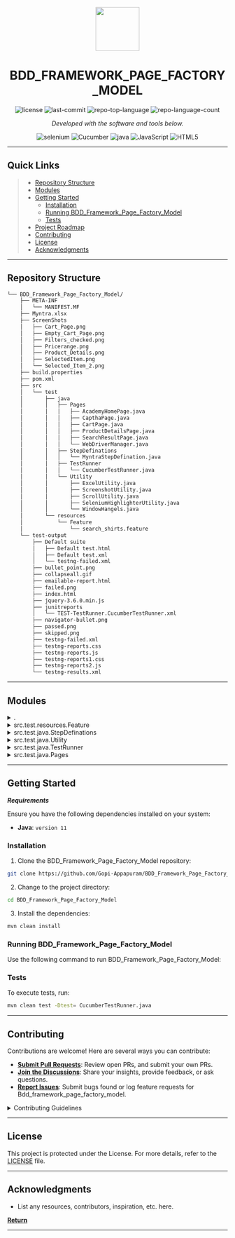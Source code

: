 <p align="center">
  <img src="https://cdn-icons-png.flaticon.com/512/6295/6295417.png" width="100" />
</p>
<p align="center">
    <h1 align="center">BDD_FRAMEWORK_PAGE_FACTORY_MODEL</h1>
</p>
<p align="center">
	<img src="https://img.shields.io/github/license/Gopi-Appapuram/BDD_Framework_Page_Factory_Model.git?style=flat&color=0080ff" alt="license">
	<img src="https://img.shields.io/github/last-commit/Gopi-Appapuram/BDD_Framework_Page_Factory_Model.git?style=flat&logo=git&logoColor=white&color=0080ff" alt="last-commit">
	<img src="https://img.shields.io/github/languages/top/Gopi-Appapuram/BDD_Framework_Page_Factory_Model.git?style=flat&color=0080ff" alt="repo-top-language">
	<img src="https://img.shields.io/github/languages/count/Gopi-Appapuram/BDD_Framework_Page_Factory_Model.git?style=flat&color=0080ff" alt="repo-language-count">
<p>
<p align="center">
		<em>Developed with the software and tools below.</em>
</p>
<p align="center">
	<img src="https://img.shields.io/badge/Selinum-%90EE90.svg?style=flat&logo=selenium&logoColor=white" alt="selenium">
   	 <img src="https://img.shields.io/badge/cucumber-%013220.svg?style=flat&logo=cucumber&logoColor=white" alt="Cucumber">
	<img src="https://img.shields.io/badge/java-%23ED8B00.svg?style=flat&logo=openjdk&logoColor=white" alt="java">
	<img src="https://img.shields.io/badge/JavaScript-F7DF1E.svg?style=flat&logo=JavaScript&logoColor=black" alt="JavaScript">
	<img src="https://img.shields.io/badge/HTML5-E34F26.svg?style=flat&logo=HTML5&logoColor=white" alt="HTML5">
</p>
<hr>

##  Quick Links

> - [ Repository Structure](#repository-structure)
> - [ Modules](#modules)
> - [ Getting Started](#getting-started)
>   - [ Installation](#-installation)
>   - [ Running BDD_Framework_Page_Factory_Model](#running-BDD_Framework_Page_Factory_Model)
>   - [ Tests](#tests)
> - [ Project Roadmap](#project-roadmap)
> - [ Contributing](#contributing)
> - [ License](#license)
> - [ Acknowledgments](#acknowledgments)

---

##  Repository Structure

```sh
└── BDD_Framework_Page_Factory_Model/
    ├── META-INF
    │   └── MANIFEST.MF
    ├── Myntra.xlsx
    ├── ScreenShots
    │   ├── Cart_Page.png
    │   ├── Empty_Cart_Page.png
    │   ├── Filters_checked.png
    │   ├── Pricerange.png
    │   ├── Product_Details.png
    │   ├── SelectedItem.png
    │   └── Selected_Item_2.png
    ├── build.properties
    ├── pom.xml
    ├── src
    │   └── test
    │       ├── java
    │       │   ├── Pages
    │       │   │   ├── AcademyHomePage.java
    │       │   │   ├── CapthaPage.java
    │       │   │   ├── CartPage.java
    │       │   │   ├── ProductDetailsPage.java
    │       │   │   ├── SearchResultPage.java
    │       │   │   └── WebDriverManager.java
    │       │   ├── StepDefinations
    │       │   │   └── MyntraStepDefination.java
    │       │   ├── TestRunner
    │       │   │   └── CucumberTestRunner.java
    │       │   └── Utility
    │       │       ├── ExcelUtility.java
    │       │       ├── ScreenshotUtility.java
    │       │       ├── ScrollUtility.java
    │       │       ├── SeleniumHighlighterUtility.java
    │       │       └── WindowHangels.java
    │       └── resources
    │           └── Feature
    │               └── search_shirts.feature
    └── test-output
        ├── Default suite
        │   ├── Default test.html
        │   ├── Default test.xml
        │   └── testng-failed.xml
        ├── bullet_point.png
        ├── collapseall.gif
        ├── emailable-report.html
        ├── failed.png
        ├── index.html
        ├── jquery-3.6.0.min.js
        ├── junitreports
        │   └── TEST-TestRunner.CucumberTestRunner.xml
        ├── navigator-bullet.png
        ├── passed.png
        ├── skipped.png
        ├── testng-failed.xml
        ├── testng-reports.css
        ├── testng-reports.js
        ├── testng-reports1.css
        ├── testng-reports2.js
        └── testng-results.xml
```

---

##  Modules

<details closed><summary>.</summary>

| File                                                                                                  | Summary                             |
| ---                                                                                                   | ---                                 |
| [pom.xml](https://github.com/Gopi-Appapuram/BDD_Framework_Page_Factory_Model.git/blob/master/pom.xml) |  `pom.xml` |

</details>

<details closed><summary>src.test.resources.Feature</summary>

| File                                                                                                                                                         | Summary                                                                      |
| ---                                                                                                                                                          | ---                                                                          |
| [search_shirts.feature](https://github.com/Gopi-Appapuram/BDD_Framework_Page_Factory_Model.git/blob/master/src/test/resources/Feature/search_shirts.feature) | `src/test/resources/Feature/search_shirts.feature` |

</details>

<details closed><summary>src.test.java.StepDefinations</summary>

| File                                                                                                                                                                    | Summary                                                                             |
| ---                                                                                                                                                                     | ---                                                                                 |
| [MyntraStepDefination.java](https://github.com/Gopi-Appapuram/BDD_Framework_Page_Factory_Model.git/blob/master/src/test/java/StepDefinations/MyntraStepDefination.java) | `src/test/java/StepDefinations/MyntraStepDefination.java` |

</details>

<details closed><summary>src.test.java.Utility</summary>

| File                                                                                                                                                                        | Summary                                                                           |
| ---                                                                                                                                                                         | ---                                                                               |
| [ExcelUtility.java](https://github.com/Gopi-Appapuram/BDD_Framework_Page_Factory_Model.git/blob/master/src/test/java/Utility/ExcelUtility.java)                             | `src/test/java/Utility/ExcelUtility.java`               |
| [SeleniumHighlighterUtility.java](https://github.com/Gopi-Appapuram/BDD_Framework_Page_Factory_Model.git/blob/master/src/test/java/Utility/SeleniumHighlighterUtility.java) | `src/test/java/Utility/SeleniumHighlighterUtility.java` |
| [WindowHangels.java](https://github.com/Gopi-Appapuram/BDD_Framework_Page_Factory_Model.git/blob/master/src/test/java/Utility/WindowHangels.java)                           | `src/test/java/Utility/WindowHangels.java`              |
| [ScrollUtility.java](https://github.com/Gopi-Appapuram/BDD_Framework_Page_Factory_Model.git/blob/master/src/test/java/Utility/ScrollUtility.java)                           | `src/test/java/Utility/ScrollUtility.java`              |
| [ScreenshotUtility.java](https://github.com/Gopi-Appapuram/BDD_Framework_Page_Factory_Model.git/blob/master/src/test/java/Utility/ScreenshotUtility.java)                   | `src/test/java/Utility/ScreenshotUtility.java`          |

</details>

<details closed><summary>src.test.java.TestRunner</summary>

| File                                                                                                                                                           | Summary                                                                      |
| ---                                                                                                                                                            | ---                                                                          |
| [CucumberTestRunner.java](https://github.com/Gopi-Appapuram/BDD_Framework_Page_Factory_Model.git/blob/master/src/test/java/TestRunner/CucumberTestRunner.java) | `src/test/java/TestRunner/CucumberTestRunner.java` |

</details>

<details closed><summary>src.test.java.Pages</summary>

| File                                                                                                                                                      | Summary                                                                 |
| ---                                                                                                                                                       | ---                                                                     |
| [CapthaPage.java](https://github.com/Gopi-Appapuram/BDD_Framework_Page_Factory_Model.git/blob/master/src/test/java/Pages/CapthaPage.java)                 | `src/test/java/Pages/CapthaPage.java`         |
| [AcademyHomePage.java](https://github.com/Gopi-Appapuram/BDD_Framework_Page_Factory_Model.git/blob/master/src/test/java/Pages/AcademyHomePage.java)       | `src/test/java/Pages/AcademyHomePage.java`    |
| [SearchResultPage.java](https://github.com/Gopi-Appapuram/BDD_Framework_Page_Factory_Model.git/blob/master/src/test/java/Pages/SearchResultPage.java)     | `src/test/java/Pages/SearchResultPage.java`   |
| [ProductDetailsPage.java](https://github.com/Gopi-Appapuram/BDD_Framework_Page_Factory_Model.git/blob/master/src/test/java/Pages/ProductDetailsPage.java) | `src/test/java/Pages/ProductDetailsPage.java` |
| [CartPage.java](https://github.com/Gopi-Appapuram/BDD_Framework_Page_Factory_Model.git/blob/master/src/test/java/Pages/CartPage.java)                     | `src/test/java/Pages/CartPage.java`           |
| [WebDriverManager.java](https://github.com/Gopi-Appapuram/BDD_Framework_Page_Factory_Model.git/blob/master/src/test/java/Pages/WebDriverManager.java)     | `src/test/java/Pages/WebDriverManager.java`   |

</details>

---

##  Getting Started

***Requirements***

Ensure you have the following dependencies installed on your system:

* **Java**: `version 11`

###  Installation

1. Clone the BDD_Framework_Page_Factory_Model repository:

```sh
git clone https://github.com/Gopi-Appapuram/BDD_Framework_Page_Factory_Model.git
```

2. Change to the project directory:

```sh
cd BDD_Framework_Page_Factory_Model
```

3. Install the dependencies:

```sh
mvn clean install
```

###  Running BDD_Framework_Page_Factory_Model

Use the following command to run BDD_Framework_Page_Factory_Model:


###  Tests

To execute tests, run:

```sh
mvn clean test -Dtest= CucumberTestRunner.java
```

---


##  Contributing

Contributions are welcome! Here are several ways you can contribute:

- **[Submit Pull Requests](https://github.com/Gopi-Appapuram/BDD_Framework_Page_Factory_Model.git/blob/main/CONTRIBUTING.md)**: Review open PRs, and submit your own PRs.
- **[Join the Discussions](https://github.com/Gopi-Appapuram/BDD_Framework_Page_Factory_Model.git/discussions)**: Share your insights, provide feedback, or ask questions.
- **[Report Issues](https://github.com/Gopi-Appapuram/BDD_Framework_Page_Factory_Model.git/issues)**: Submit bugs found or log feature requests for Bdd_framework_page_factory_model.

<details closed>
    <summary>Contributing Guidelines</summary>

1. **Fork the Repository**: Start by forking the project repository to your GitHub account.
2. **Clone Locally**: Clone the forked repository to your local machine using a Git client.
   ```sh
   git clone https://github.com/Gopi-Appapuram/BDD_Framework_Page_Factory_Model.git
   ```
3. **Create a New Branch**: Always work on a new branch, giving it a descriptive name.
   ```sh
   git checkout -b new-feature-x
   ```
4. **Make Your Changes**: Develop and test your changes locally.
5. **Commit Your Changes**: Commit with a clear message describing your updates.
   ```sh
   git commit -m 'Implemented new feature x.'
   ```
6. **Push to GitHub**: Push the changes to your forked repository.
   ```sh
   git push origin new-feature-x
   ```
7. **Submit a Pull Request**: Create a PR against the original project repository. Clearly describe the changes and their motivations.

Once your PR is reviewed and approved, it will be merged into the main branch.

</details>

---

##  License

This project is protected under the License. For more details, refer to the [LICENSE](https://choosealicense.com/licenses/) file.

---

##  Acknowledgments

- List any resources, contributors, inspiration, etc. here.

[**Return**](#-quick-links)

---
